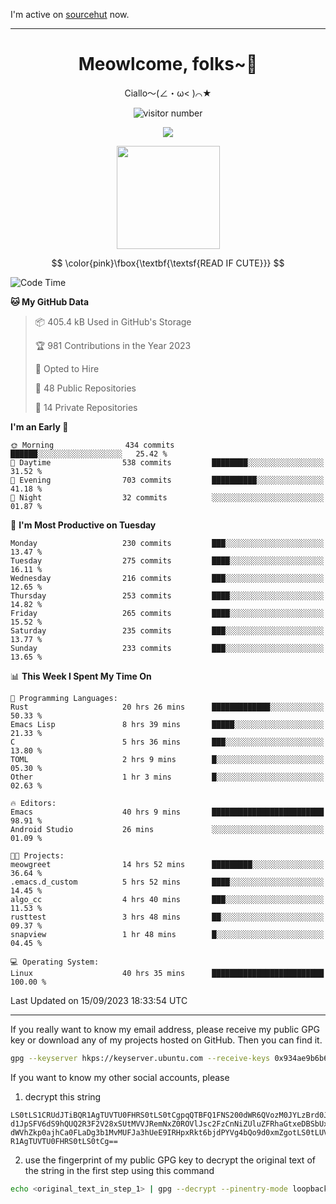 I'm active on [sourcehut](https://sr.ht/~meow_king/) now. 

---

<div align="center">
  <h1>Meowlcome, folks~👋</h1>
  <p>Ciallo～(∠・ω< )⌒★</p>
</div>

<p align="center">
  <img src="https://count.getloli.com/get/@Ziqi-Yang?theme=rule34" alt="visitor number" />
</p>

<p align="center">
  <img src="https://skillicons.dev/icons?i=rust,c,py,flutter,go,java,js,bash,linux,emacs" />
</p>
<p align="center">
  <img height="165" src="https://github-readme-stats.vercel.app/api?username=Ziqi-Yang&show_icons=true&include_all_commits=true&hide_border=true" />
</p>

$$
\color{pink}\fbox{\textbf{\textsf{READ IF CUTE}}}
$$

<!--START_SECTION:waka-->
![Code Time](http://img.shields.io/badge/Code%20Time-1%2C504%20hrs%202%20mins-blue)

**🐱 My GitHub Data** 

> 📦 405.4 kB Used in GitHub's Storage 
 > 
> 🏆 981 Contributions in the Year 2023
 > 
> 💼 Opted to Hire
 > 
> 📜 48 Public Repositories 
 > 
> 🔑 14 Private Repositories 
 > 
**I'm an Early 🐤** 

```text
🌞 Morning                434 commits         ██████░░░░░░░░░░░░░░░░░░░   25.42 % 
🌆 Daytime                538 commits         ████████░░░░░░░░░░░░░░░░░   31.52 % 
🌃 Evening                703 commits         ██████████░░░░░░░░░░░░░░░   41.18 % 
🌙 Night                  32 commits          ░░░░░░░░░░░░░░░░░░░░░░░░░   01.87 % 
```
📅 **I'm Most Productive on Tuesday** 

```text
Monday                   230 commits         ███░░░░░░░░░░░░░░░░░░░░░░   13.47 % 
Tuesday                  275 commits         ████░░░░░░░░░░░░░░░░░░░░░   16.11 % 
Wednesday                216 commits         ███░░░░░░░░░░░░░░░░░░░░░░   12.65 % 
Thursday                 253 commits         ████░░░░░░░░░░░░░░░░░░░░░   14.82 % 
Friday                   265 commits         ████░░░░░░░░░░░░░░░░░░░░░   15.52 % 
Saturday                 235 commits         ███░░░░░░░░░░░░░░░░░░░░░░   13.77 % 
Sunday                   233 commits         ███░░░░░░░░░░░░░░░░░░░░░░   13.65 % 
```


📊 **This Week I Spent My Time On** 

```text
💬 Programming Languages: 
Rust                     20 hrs 26 mins      █████████████░░░░░░░░░░░░   50.33 % 
Emacs Lisp               8 hrs 39 mins       █████░░░░░░░░░░░░░░░░░░░░   21.33 % 
C                        5 hrs 36 mins       ███░░░░░░░░░░░░░░░░░░░░░░   13.80 % 
TOML                     2 hrs 9 mins        █░░░░░░░░░░░░░░░░░░░░░░░░   05.30 % 
Other                    1 hr 3 mins         █░░░░░░░░░░░░░░░░░░░░░░░░   02.63 % 

🔥 Editors: 
Emacs                    40 hrs 9 mins       █████████████████████████   98.91 % 
Android Studio           26 mins             ░░░░░░░░░░░░░░░░░░░░░░░░░   01.09 % 

🐱‍💻 Projects: 
meowgreet                14 hrs 52 mins      █████████░░░░░░░░░░░░░░░░   36.64 % 
.emacs.d_custom          5 hrs 52 mins       ████░░░░░░░░░░░░░░░░░░░░░   14.45 % 
algo_cc                  4 hrs 40 mins       ███░░░░░░░░░░░░░░░░░░░░░░   11.53 % 
rusttest                 3 hrs 48 mins       ██░░░░░░░░░░░░░░░░░░░░░░░   09.37 % 
snapview                 1 hr 48 mins        █░░░░░░░░░░░░░░░░░░░░░░░░   04.45 % 

💻 Operating System: 
Linux                    40 hrs 35 mins      █████████████████████████   100.00 % 
```


 Last Updated on 15/09/2023 18:33:54 UTC
<!--END_SECTION:waka-->

-----

If you really want to know my email address, please receive my public GPG key or download any of my projects hosted on GitHub. Then you can find it. 
```bash
gpg --keyserver hkps://keyserver.ubuntu.com --receive-keys 0x934ae9b6b6e9ff34
```
If you want to know my other social accounts, please
1) decrypt this string
```
LS0tLS1CRUdJTiBQR1AgTUVTU0FHRS0tLS0tCgpqQTBFQ1FNS200dWR6QVozM0JYLzBrd0JNU0Ru
d1JpSFV6dS9hQUQ2R3F2V28xSUtMVVJRemNxZ0ROVlJsc2FzCnNiZUluZFRhaGtxeDBSbUxEajVq
dWVhZkp0ajhCa0FLaDg3b1MvMUFJa3hUeE9IRHpxRkt6bjdPYVg4bQo9d0xmZgotLS0tLUVORCBQ
R1AgTUVTU0FHRS0tLS0tCg==
```
2) use the fingerprint of my public GPG key to decrypt the original text of the string in the first step using this command
```bash
echo <original_text_in_step_1> | gpg --decrypt --pinentry-mode loopback --armor
```


